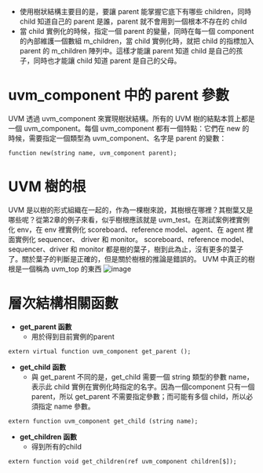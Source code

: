 * 使用樹狀結構主要目的是，要讓 parent 能掌握它底下有哪些 children，同時 child 知道自己的 parent 是誰，parent 就不會用到一個根本不存在的 child
* 當 child 實例化的時候，指定一個 parent 的變量，同時在每一個 component 的內部維護一個數組 m_children，當 child 實例化時，就把 child 的指標加入 parent 的 m_children 陣列中。這樣才能讓 parent 知道 child 是自己的孩子，同時也才能讓 child 知道 parent 是自己的父母。
# uvm_component 中的 parent 參數
UVM 透過 uvm_component 來實現樹狀結構。所有的 UVM 樹的結點本質上都是一個 uvm_component。每個 uvm_component 都有一個特點：它們在 new 的時候，需要指定一個類型為 uvm_component、名字是 parent 的變數：
```
function new(string name, uvm_component parent);
```
# UVM 樹的根
UVM 是以樹的形式組織在一起的，作為一棵樹來說，其樹根在哪裡？其樹葉又是哪些呢？從第2章的例子來看，似乎樹根應該就是 uvm_test。在測試案例裡實例化 env，在 env 裡實例化 scoreboard、reference model、agent、在 agent 裡面實例化 sequencer、
driver 和 monitor。 scoreboard、reference model、sequencer、driver 和 monitor 都是樹的葉子，樹到此為止，沒有更多的葉子了。關於葉子的判斷是正確的，但是關於樹根的推論是錯誤的。
UVM 中真正的樹根是一個稱為 uvm_top 的東西
![image](https://github.com/user-attachments/assets/1de98988-7eee-4186-8e89-83247d2bdfdf)
# 層次結構相關函數
* **get_parent 函數**
  * 用於得到目前實例的parent
```
extern virtual function uvm_component get_parent ();
```
* **get_child 函數**
  * 與 get_parent 不同的是，get_child 需要一個 string 類型的參數 name，表示此 child 實例在實例化時指定的名字。因為一個component
只有一個 parent，所以 get_parent 不需要指定參數；而可能有多個 child，所以必須指定 name 參數。
```
extern function uvm_component get_child (string name);
```
* **get_children 函數**
  * 得到所有的child
```
extern function void get_children(ref uvm_component children[$]);
```
